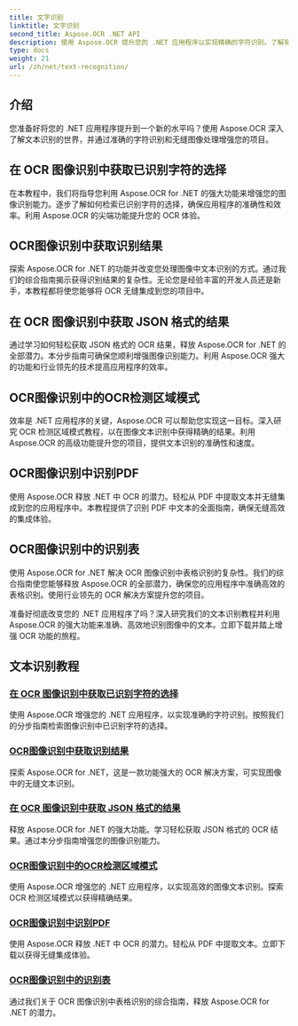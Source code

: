```yaml
---
title: 文字识别
linktitle: 文字识别
second_title: Aspose.OCR .NET API
description: 使用 Aspose.OCR 提升您的 .NET 应用程序以实现精确的字符识别。了解有关在 OCR 图像识别中获取选择、结果和 JSON 格式的教程。
type: docs
weight: 21
url: /zh/net/text-recognition/
---
```

## 介绍

您准备好将您的 .NET 应用程序提升到一个新的水平吗？使用 Aspose.OCR 深入了解文本识别的世界，并通过准确的字符识别和无缝图像处理增强您的项目。

## 在 OCR 图像识别中获取已识别字符的选择

在本教程中，我们将指导您利用 Aspose.OCR for .NET 的强大功能来增强您的图像识别能力。逐步了解如何检索已识别字符的选择，确保应用程序的准确性和效率。利用 Aspose.OCR 的尖端功能提升您的 OCR 体验。

## OCR图像识别中获取识别结果

探索 Aspose.OCR for .NET 的功能并改变您处理图像中文本识别的方式。通过我们的综合指南揭示获得识别结果的复杂性。无论您是经验丰富的开发人员还是新手，本教程都将使您能够将 OCR 无缝集成到您的项目中。

## 在 OCR 图像识别中获取 JSON 格式的结果

通过学习如何轻松获取 JSON 格式的 OCR 结果，释放 Aspose.OCR for .NET 的全部潜力。本分步指南可确保您顺利增强图像识别能力。利用 Aspose.OCR 强大的功能和行业领先的技术提高应用程序的效率。

## OCR图像识别中的OCR检测区域模式

效率是 .NET 应用程序的关键，Aspose.OCR 可以帮助您实现这一目标。深入研究 OCR 检测区域模式教程，以在图像文本识别中获得精确的结果。利用 Aspose.OCR 的高级功能提升您的项目，提供文本识别的准确性和速度。

## OCR图像识别中识别PDF

使用 Aspose.OCR 释放 .NET 中 OCR 的潜力。轻松从 PDF 中提取文本并无缝集成到您的应用程序中。本教程提供了识别 PDF 中文本的全面指南，确保无缝高效的集成体验。

## OCR图像识别中的识别表

使用 Aspose.OCR for .NET 解决 OCR 图像识别中表格识别的复杂性。我们的综合指南使您能够释放 Aspose.OCR 的全部潜力，确保您的应用程序中准确高效的表格识别。使用行业领先的 OCR 解决方案提升您的项目。

准备好彻底改变您的 .NET 应用程序了吗？深入研究我们的文本识别教程并利用 Aspose.OCR 的强大功能来准确、高效地识别图像中的文本。立即下载并踏上增强 OCR 功能的旅程。
## 文本识别教程
### [在 OCR 图像识别中获取已识别字符的选择](./get-choices-for-recognized-characters/)
使用 Aspose.OCR 增强您的 .NET 应用程序，以实现准确的字符识别。按照我们的分步指南检索图像识别中已识别字符的选择。
### [OCR图像识别中获取识别结果](./get-recognition-result/)
探索 Aspose.OCR for .NET，这是一款功能强大的 OCR 解决方案，可实现图像中的无缝文本识别。
### [在 OCR 图像识别中获取 JSON 格式的结果](./get-result-as-json/)
释放 Aspose.OCR for .NET 的强大功能。学习轻松获取 JSON 格式的 OCR 结果。通过本分步指南增强您的图像识别能力。
### [OCR图像识别中的OCR检测区域模式](./ocr-detect-areas-mode/)
使用 Aspose.OCR 增强您的 .NET 应用程序，以实现高效的图像文本识别。探索 OCR 检测区域模式以获得精确结果。
### [OCR图像识别中识别PDF](./recognize-pdf/)
使用 Aspose.OCR 释放 .NET 中 OCR 的潜力。轻松从 PDF 中提取文本。立即下载以获得无缝集成体验。
### [OCR图像识别中的识别表](./recognize-table/)
通过我们关于 OCR 图像识别中表格识别的综合指南，释放 Aspose.OCR for .NET 的潜力。